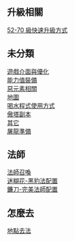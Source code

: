 ## 升級相關
[52-70 級快速升級方式](/52-70%E7%B4%9A%E5%BF%AB%E9%80%9F%E5%8D%87%E7%B4%9A%E6%96%B9%E5%BC%8F.md)

## 未分類
[遊戲介面與優化](/%E9%81%8A%E6%88%B2%E4%BB%8B%E9%9D%A2%E8%88%87%E5%84%AA%E5%8C%96.md)\
[能力值裝備](/%E8%83%BD%E5%8A%9B%E5%80%BC%E8%A3%9D%E5%82%99.md)\
[惡元素相關](/%E6%83%A1%E5%85%83%E7%B4%A0%E7%9B%B8%E9%97%9C.md)\
[地圖](/%E5%9C%B0%E5%9C%96.md)\
[喝水程式使用方式](/%E5%96%9D%E6%B0%B4%E7%A8%8B%E5%BC%8F%E4%BD%BF%E7%94%A8%E6%96%B9%E5%BC%8F.md)\
[傲塔副本](/%E5%82%B2%E5%A1%94%E5%89%AF%E6%9C%AC.md)\
[其它](/%E5%85%B6%E5%AE%83.md)\
[屠龍準備](/屠龍準備.md)

## 法師
[法師召喚](/%E6%B3%95%E5%B8%AB/%E6%B3%95%E5%B8%AB%E5%8F%AC%E5%96%9A.md)\
[迷糊花-黑豹法配置](/%E6%B3%95%E5%B8%AB/%E8%BF%B7%E7%B3%8A%E8%8A%B1-%E9%BB%91%E8%B1%B9%E6%B3%95%E9%85%8D%E7%BD%AE.md)\
[鐮刀-完美法師配置](/法師/鐮刀-完美法師配置.md)

## 怎麼去
[地點去法](/地點去法.md)
